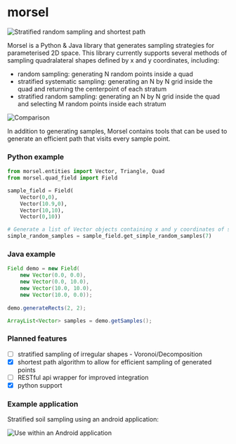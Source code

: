 morsel
======

![Stratified random sampling and shortest path](http://i.imgur.com/uDPYIXz.png)

Morsel is a Python & Java library that generates sampling strategies for parameterised 2D space. This library currently supports several methods of sampling quadralateral shapes defined by x and y coordinates, including:

- random sampling: generating N random points inside a quad
- stratified systematic sampling: generating an N by N grid inside the quad and returning the centerpoint of each stratum
- stratified random sampling: generating an N by N grid inside the quad and selecting M random points inside each stratum

![Comparison](http://i.imgur.com/peBscvY.jpg)

In addition to generating samples, Morsel contains tools that can be used to generate an efficient path that visits every sample point. 

### Python example
```python
from morsel.entities import Vector, Triangle, Quad
from morsel.quad_field import Field

sample_field = Field(
	Vector(0,0), 
	Vector(10.9,0), 
	Vector(10,10), 
	Vector(0,10))

# Generate a list of Vector objects containing x and y coordinates of samples
simple_random_samples = sample_field.get_simple_random_samples(7)
```

### Java example
```java
Field demo = new Field(
	new Vector(0.0, 0.0),
	new Vector(0.0, 10.0),
	new Vector(10.0, 10.0),
	new Vector(10.0, 0.0));
	
demo.generateRects(2, 2);

ArrayList<Vector> samples = demo.getSamples();
```

### Planned features

- [ ] stratified sampling of irregular shapes - Voronoi/Decomposition
- [X] shortest path algorithm to allow for efficient sampling of generated points
- [ ] RESTful api wrapper for improved integration
- [X] python support

### Example application
Stratified soil sampling using an android application:

![Use within an Android application](http://i.imgur.com/ls1rRtb.png)
